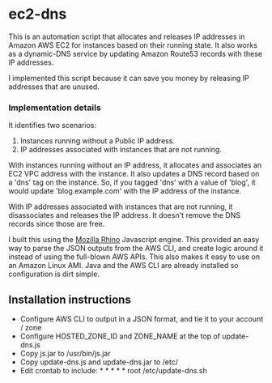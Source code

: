 # ec2-dns

This is an automation script that allocates and releases IP addresses in Amazon AWS EC2
for instances based on their running state.  It also works as a dynamic-DNS service
by updating Amazon Route53 records with these IP addresses.

I implemented this script because it can save you money by releasing IP addresses 
that are unused.

### Implementation details

It identifies two scenarios:

1. Instances running without a Public IP address.
2. IP addresses associated with instances that are not running.

With instances running without an IP address, it allocates and associates 
an EC2 VPC address with the instance.  It also updates a DNS record based 
on a 'dns' tag on the instance.  So, if you tagged 'dns' with a value of 
'blog', it would update 'blog.example.com' with the IP address of the instance.

With IP addresses associated with instances that are not running, it
disassociates and releases the IP address.  It doesn't remove the DNS records
since those are free.

I built this using the [Mozilla Rhino](https://developer.mozilla.org/en-US/docs/Mozilla/Projects/Rhino)
Javascript engine.  This provided an easy way to parse the JSON outputs from the AWS CLI, and create logic
around it instead of using the full-blown AWS APIs. This also makes it 
easy to use on an Amazon Linux AMI.  Java and the AWS CLI are already 
installed so configuration is dirt simple.

## Installation instructions

* Configure AWS CLI to output in a JSON format, and tie it to your account / zone
* Configure HOSTED_ZONE_ID and ZONE_NAME at the top of update-dns.js
* Copy js.jar to /usr/bin/js.jar
* Copy update-dns.js and update-dns.jar to /etc/
* Edit crontab to include:  *  *  *  *  * root      /etc/update-dns.sh

